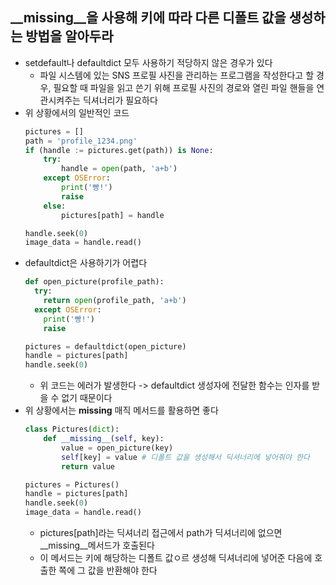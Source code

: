 ## __missing__을 사용해 키에 따라 다른 디폴트 값을 생성하는 방법을 알아두라

- setdefault나 defaultdict 모두 사용하기 적당하지 않은 경우가 있다
    - 파일 시스템에 있는 SNS 프로필 사진을 관리하는 프로그램을 작성한다고 할 경우, 필요할 때 파일을 읽고 쓴기 위해 프로필 사진의 경로와 열린 파일 핸들을 연관시켜주는 딕셔너리가 필요하다
- 위 상황에서의 일반적인 코드
  ```python
  pictures = []
  path = 'profile_1234.png'
  if (handle := pictures.get(path)) is None:
      try:
          handle = open(path, 'a+b')
      except OSError:
          print('빵!')
          raise
      else:
          pictures[path] = handle
  
  handle.seek(0)
  image_data = handle.read()
  ```
- defaultdict은 사용하기가 어렵다
  ```python
  def open_picture(profile_path):
    try:
      return open(profile_path, 'a+b')
    except OSError:
      print('빵!')
      raise
  
  pictures = defaultdict(open_picture)
  handle = pictures[path]
  handle.seek(0)
  ```
    - 위 코드는 에러가 발생한다 -> defaultdict 생성자에 전달한 함수는 인자를 받을 수 없기 때문이다
- 위 상황에서는 __missing__ 매직 메서드를 활용하면 좋다
  ```python
  class Pictures(dict):
      def __missing__(self, key):
          value = open_picture(key)
          self[key] = value # 디폴트 값을 생성해서 딕셔너리에 넣어줘야 한다 
          return value
  
  pictures = Pictures()
  handle = pictures[path]
  handle.seek(0)
  image_data = handle.read()
  ```
    - pictures[path]라는 딕셔너리 접근에서 path가 딕셔너리에 없으면 __missing__메서드가 호출된다
    - 이 메서드는 키에 해당하는 디폴트 값ㅇ르 생성해 딕셔너리에 넣어준 다음에 호출한 쪽에 그 값을 반환해야 한다 